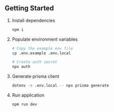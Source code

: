 ## Getting Started

1. Install dependencies

   ```bash
   npm i
   ```

2. Populate environment variables

   ```bash
   # Copy the example env file
   cp .env.example .env.local

   # Create auth secret
   npx auth
   ```

3. Generate prisma client

   ```bash
   dotenv -e .env.local -- npx prisma generate
   ```

4. Run application

   ```bash
   npm run dev
   ```
